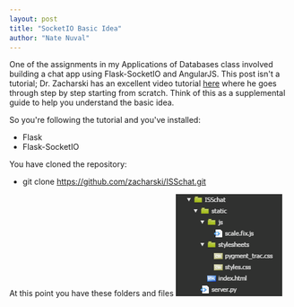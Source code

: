 ```yaml
---
layout: post
title: "SocketIO Basic Idea"
author: "Nate Nuval"
---
```


One of the assignments in my Applications of Databases class involved building a chat app using Flask-SocketIO and AngularJS.
This post isn't a tutorial; Dr. Zacharski has an excellent video tutorial <a href="https://youtu.be/5cQFzc_Zo8M">here</a> 
where he goes through step by step starting from scratch. Think of this as a supplemental guide to help you understand 
the basic idea.

So you're following the tutorial and you've installed:

- Flask
- Flask-SocketIO

You have cloned the repository:

- git clone https://github.com/zacharski/ISSchat.git

At this point you have these folders and files
![Folders and Files](/assets/socket.PNG)


